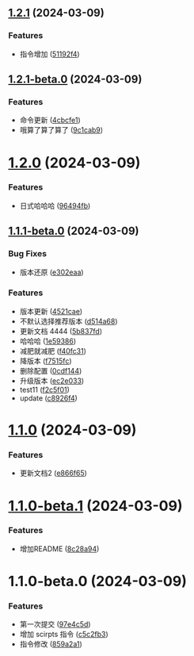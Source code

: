 

## [1.2.1](https://github.com/hangaoke1/release-it-test/compare/1.2.1-beta.0...1.2.1) (2024-03-09)


### Features

* 指令增加 ([51192f4](https://github.com/hangaoke1/release-it-test/commit/51192f46875771b1fc7647b2b004dda531d80e22))

## [1.2.1-beta.0](https://github.com/hangaoke1/release-it-test/compare/1.2.0...1.2.1-beta.0) (2024-03-09)


### Features

* 命令更新 ([4cbcfe1](https://github.com/hangaoke1/release-it-test/commit/4cbcfe144b2e199b89672cc43ddc5c2db0a76dd5))
* 哦算了算了算了 ([9c1cab9](https://github.com/hangaoke1/release-it-test/commit/9c1cab9cfc5e56d4b8994110686bf8c9e3eb199e))

# [1.2.0](https://github.com/hangaoke1/release-it-test/compare/1.1.1-beta.0...1.2.0) (2024-03-09)


### Features

* 日式哈哈哈 ([96494fb](https://github.com/hangaoke1/release-it-test/commit/96494fb58601fd3a2f9128072bbc9ab2be50cd08))

## [1.1.1-beta.0](https://github.com/hangaoke1/release-it-test/compare/1.1.0...1.1.1-beta.0) (2024-03-09)


### Bug Fixes

* 版本还原 ([e302eaa](https://github.com/hangaoke1/release-it-test/commit/e302eaa2965a5e1f3805a296889ca386b19ede2c))


### Features

* 版本更新 ([4521cae](https://github.com/hangaoke1/release-it-test/commit/4521cae8bb594c89b2fc67e17b06bb3adf070cda))
* 不默认选择推荐版本 ([d514a68](https://github.com/hangaoke1/release-it-test/commit/d514a68ee679ef082ea1a0d48ba09fd812dbcbeb))
* 更新文档 4444 ([5b837fd](https://github.com/hangaoke1/release-it-test/commit/5b837fd7e402b62d35013692145d8444993dcb18))
* 哈哈哈 ([1e59386](https://github.com/hangaoke1/release-it-test/commit/1e59386ce13d7a534f48b272e124199db2e69809))
* 减肥就减肥 ([f40fc31](https://github.com/hangaoke1/release-it-test/commit/f40fc310b60fb84d18a08d72af7e22c3e9ee579a))
* 降版本 ([f7515fc](https://github.com/hangaoke1/release-it-test/commit/f7515fcdcfac7ab5c2bac4ed9f16cb06d2980d69))
* 删除配置 ([0cdf144](https://github.com/hangaoke1/release-it-test/commit/0cdf144dd56701b7b955050236230eb8e2914d3b))
* 升级版本 ([ec2e033](https://github.com/hangaoke1/release-it-test/commit/ec2e033ea24c6eb570398ab5d105e7b2542d7791))
* test11 ([f2c5f01](https://github.com/hangaoke1/release-it-test/commit/f2c5f011b380fcf0034ad30fb59024582f3b87be))
* update ([c8926f4](https://github.com/hangaoke1/release-it-test/commit/c8926f4a5c3a58c38a1974dd0e5c893a5cbbf696))

# [1.1.0](https://github.com/hangaoke1/release-it-test/compare/1.1.0-beta.1...1.1.0) (2024-03-09)


### Features

* 更新文档2 ([e866f65](https://github.com/hangaoke1/release-it-test/commit/e866f65f4d6be254c8945edaf75976fca749e606))

# [1.1.0-beta.1](https://github.com/hangaoke1/release-it-test/compare/1.1.0-beta.0...1.1.0-beta.1) (2024-03-09)


### Features

* 增加README ([8c28a94](https://github.com/hangaoke1/release-it-test/commit/8c28a9401734eb7530447ac305dc2d1ad1d792bb))

# 1.1.0-beta.0 (2024-03-09)


### Features

* 第一次提交 ([97e4c5d](https://github.com/hangaoke1/release-it-test/commit/97e4c5d4eca65d5dacb76bdfed28ba89ee0bdf0c))
* 增加 scirpts 指令 ([c5c2fb3](https://github.com/hangaoke1/release-it-test/commit/c5c2fb3ae792b7b2191292fc4b30d5dc0dc48df6))
* 指令修改 ([859a2a1](https://github.com/hangaoke1/release-it-test/commit/859a2a16f10b38eaf16bc58a75ec9d7181762c43))
